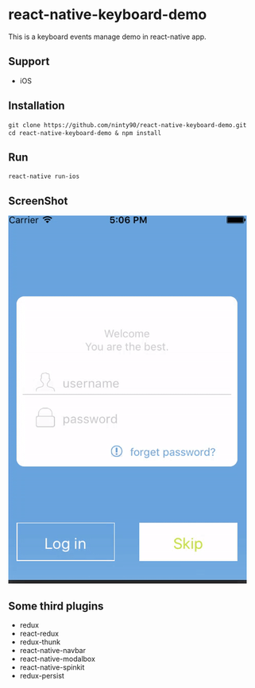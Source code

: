 # react-native-keyboard-demo

This is a keyboard events manage demo in react-native app.

## Support
- iOS

## Installation
    
    git clone https://github.com/ninty90/react-native-keyboard-demo.git
    cd react-native-keyboard-demo & npm install

## Run
    
    react-native run-ios

## ScreenShot

![screenshot](https://github.com/ninty90/react-native-keyboard-demo/blob/master/screenshots/demo.gif)



## Some third plugins
- redux
- react-redux
- redux-thunk
- react-native-navbar
- react-native-modalbox
- react-native-spinkit
- redux-persist


